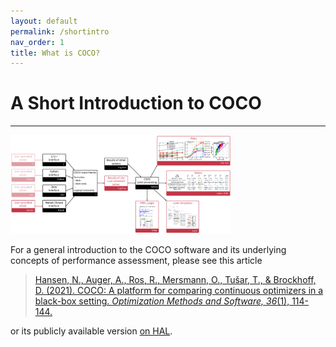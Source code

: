 ```yaml
---
layout: default
permalink: /shortintro
nav_order: 1
title: What is COCO?
---
```


# A Short Introduction to COCO  #
---


<a HREF="http://numbbo.github.io/coco/shortintro/coco.png"><img src="./shortintro/coco.png" width="70%"></a>

For a general introduction to the COCO software and its underlying concepts of performance assessment, please see this article 

> [Hansen, N., Auger, A., Ros, R., Mersmann, O., Tušar, T., & Brockhoff, D. (2021). COCO: A platform for comparing continuous optimizers in a black-box setting. _Optimization Methods and Software, 36_(1), 114-144.](https://www.tandfonline.com/doi/abs/10.1080/10556788.2020.1808977) 

or its publicly available version [on HAL](https://hal.inria.fr/hal-01294124v4/document).



<link rel="stylesheet" href="{{ '/assets/css/custom.css' | relative_url }}"/>
